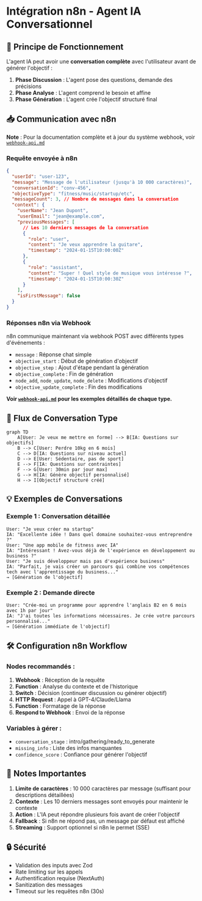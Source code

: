# Intégration n8n - Agent IA Conversationnel

## 🤖 Principe de Fonctionnement

L'agent IA peut avoir une **conversation complète** avec l'utilisateur avant de générer l'objectif :

1. **Phase Discussion** : L'agent pose des questions, demande des précisions
2. **Phase Analyse** : L'agent comprend le besoin et affine
3. **Phase Génération** : L'agent crée l'objectif structuré final

## 📥 Communication avec n8n

**Note** : Pour la documentation complète et à jour du système webhook, voir [`webhook-api.md`](./webhook-api.md)

### Requête envoyée à n8n

```json
{
  "userId": "user-123",
  "message": "Message de l'utilisateur (jusqu'à 10 000 caractères)",
  "conversationId": "conv-456",
  "objectiveType": "fitness/music/startup/etc",
  "messageCount": 3, // Nombre de messages dans la conversation
  "context": {
    "userName": "Jean Dupont",
    "userEmail": "jean@example.com",
    "previousMessages": [
      // Les 10 derniers messages de la conversation
      {
        "role": "user",
        "content": "Je veux apprendre la guitare",
        "timestamp": "2024-01-15T10:00:00Z"
      },
      {
        "role": "assistant",
        "content": "Super ! Quel style de musique vous intéresse ?",
        "timestamp": "2024-01-15T10:00:30Z"
      }
    ],
    "isFirstMessage": false
  }
}
```

### Réponses n8n via Webhook

n8n communique maintenant via webhook POST avec différents types d'événements :
- `message` : Réponse chat simple
- `objective_start` : Début de génération d'objectif
- `objective_step` : Ajout d'étape pendant la génération
- `objective_complete` : Fin de génération
- `node_add`, `node_update`, `node_delete` : Modifications d'objectif
- `objective_update_complete` : Fin des modifications

**Voir [`webhook-api.md`](./webhook-api.md) pour les exemples détaillés de chaque type.**

## 🔄 Flux de Conversation Type

```mermaid
graph TD
    A[User: Je veux me mettre en forme] --> B[IA: Questions sur objectifs]
    B --> C[User: Perdre 10kg en 6 mois]
    C --> D[IA: Questions sur niveau actuel]
    D --> E[User: Sédentaire, pas de sport]
    E --> F[IA: Questions sur contraintes]
    F --> G[User: 30min par jour max]
    G --> H[IA: Génère objectif personnalisé]
    H --> I[Objectif structuré créé]
```

## 💡 Exemples de Conversations

### Exemple 1 : Conversation détaillée
```
User: "Je veux créer ma startup"
IA: "Excellente idée ! Dans quel domaine souhaitez-vous entreprendre ?"
User: "Une app mobile de fitness avec IA"
IA: "Intéressant ! Avez-vous déjà de l'expérience en développement ou business ?"
User: "Je suis développeur mais pas d'expérience business"
IA: "Parfait, je vais créer un parcours qui combine vos compétences tech avec l'apprentissage du business..."
→ [Génération de l'objectif]
```

### Exemple 2 : Demande directe
```
User: "Crée-moi un programme pour apprendre l'anglais B2 en 6 mois avec 1h par jour"
IA: "J'ai toutes les informations nécessaires. Je crée votre parcours personnalisé..."
→ [Génération immédiate de l'objectif]
```

## 🛠️ Configuration n8n Workflow

### Nodes recommandés :

1. **Webhook** : Réception de la requête
2. **Function** : Analyse du contexte et de l'historique
3. **Switch** : Décision (continuer discussion ou générer objectif)
4. **HTTP Request** : Appel à GPT-4/Claude/Llama
5. **Function** : Formatage de la réponse
6. **Respond to Webhook** : Envoi de la réponse

### Variables à gérer :

- `conversation_stage` : intro/gathering/ready_to_generate
- `missing_info` : Liste des infos manquantes
- `confidence_score` : Confiance pour générer l'objectif

## 📝 Notes Importantes

1. **Limite de caractères** : 10 000 caractères par message (suffisant pour descriptions détaillées)
2. **Contexte** : Les 10 derniers messages sont envoyés pour maintenir le contexte
3. **Action** : L'IA peut répondre plusieurs fois avant de créer l'objectif
4. **Fallback** : Si n8n ne répond pas, un message par défaut est affiché
5. **Streaming** : Support optionnel si n8n le permet (SSE)

## 🔒 Sécurité

- Validation des inputs avec Zod
- Rate limiting sur les appels
- Authentification requise (NextAuth)
- Sanitization des messages
- Timeout sur les requêtes n8n (30s)